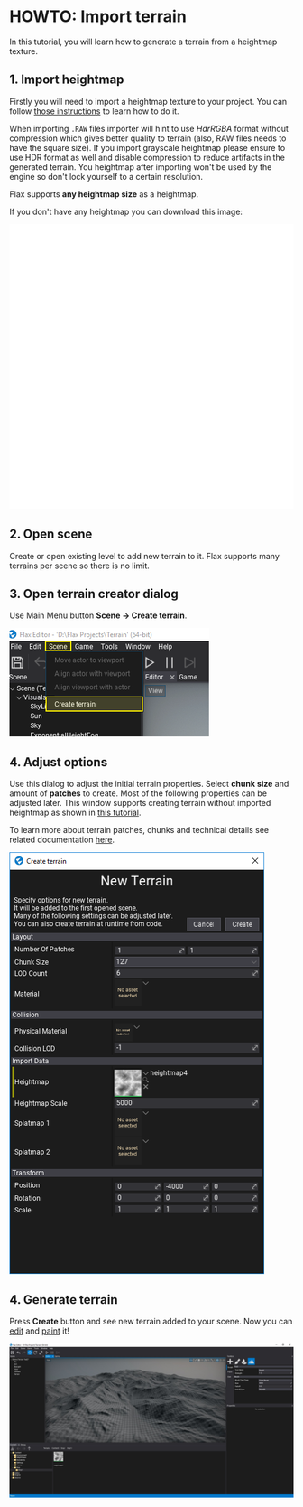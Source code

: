 # HOWTO: Import terrain

In this tutorial, you will learn how to generate a terrain from a heightmap texture.

## 1. Import heightmap

Firstly you will need to import a heightmap texture to your project. You can follow [those instructions](../../graphics/textures/index.md) to learn how to do it.

When importing `.RAW` files importer will hint to use *HdrRGBA* format without compression which gives better quality to terrain (also, RAW files needs to have the square size). If you import grayscale heightmap please ensure to use HDR format as well and disable compression to reduce artifacts in the generated terrain. You heightmap after importing won't be used by the engine so don't lock yourself to a certain resolution.

Flax supports **any heightmap size** as a heightmap.

If you don't have any heightmap you can download this image:

![Sample heightmap](media/heightmap4.png)

## 2. Open scene

Create or open existing level to add new terrain to it. Flax supports many terrains per scene so there is no limit.

## 3. Open terrain creator dialog

Use Main Menu button **Scene -> Create terrain**.

![Create Terrain](media/create-terrain.png)

## 4. Adjust options

Use this dialog to adjust the initial terrain properties. Select **chunk size** and amount of **patches** to create. Most of the following properties can be adjusted later. This window supports creating terrain without imported heightmap as shown in [this tutorial](create-terrain.md).

To learn more about terrain patches, chunks and technical details see related documentation [here](../index.md).

![Create Terrain Dialog](media/import-terrain-dialog.png)

## 4. Generate terrain

Press **Create** button and see new terrain added to your scene. Now you can [edit](../editing.md) and [paint](../painting.md) it!

![Import Terrain](media/imported-terrain.jpg)
